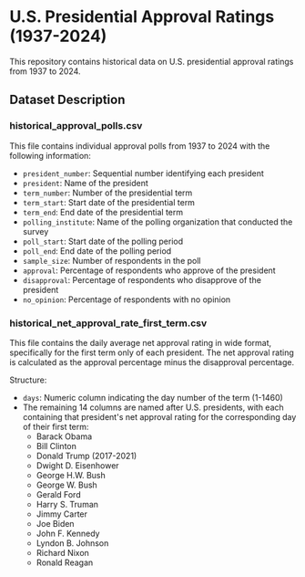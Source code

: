 # U.S. Presidential Approval Ratings (1937-2024)

This repository contains historical data on U.S. presidential approval ratings from 1937 to 2024.

## Dataset Description

### historical_approval_polls.csv

This file contains individual approval polls from 1937 to 2024 with the following information:

- `president_number`: Sequential number identifying each president
- `president`: Name of the president
- `term_number`: Number of the presidential term
- `term_start`: Start date of the presidential term
- `term_end`: End date of the presidential term
- `polling_institute`: Name of the polling organization that conducted the survey
- `poll_start`: Start date of the polling period
- `poll_end`: End date of the polling period
- `sample_size`: Number of respondents in the poll
- `approval`: Percentage of respondents who approve of the president
- `disapproval`: Percentage of respondents who disapprove of the president
- `no_opinion`: Percentage of respondents with no opinion

### historical_net_approval_rate_first_term.csv

This file contains the daily average net approval rating in wide format, specifically for the first term only of each president. The net approval rating is calculated as the approval percentage minus the disapproval percentage.

Structure:
- `days`: Numeric column indicating the day number of the term (1-1460)
- The remaining 14 columns are named after U.S. presidents, with each containing that president's net approval rating for the corresponding day of their first term:
  - Barack Obama
  - Bill Clinton
  - Donald Trump (2017-2021)
  - Dwight D. Eisenhower
  - George H.W. Bush
  - George W. Bush
  - Gerald Ford
  - Harry S. Truman
  - Jimmy Carter
  - Joe Biden
  - John F. Kennedy
  - Lyndon B. Johnson
  - Richard Nixon
  - Ronald Reagan
